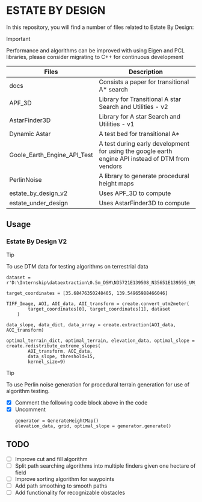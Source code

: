 # ESTATE BY DESIGN

In this repository, you will find a number of files related to Estate By Design:
> [!IMPORTANT]
> Performance and algorithms can be improved with using Eigen and PCL libraries, please consider migrating to C++ for continuous development

| Files |Description  |
|--|--|
|docs|Consists a paper for transitional A* search|
|APF_3D|Library for Transitional A star Search and Utilities - v2|
|AstarFinder3D|Library for A star Search and Utilities - v1|
|Dynamic Astar|A test bed for transitional A*|
|Goole_Earth_Engine_API_Test|A test during early development for using the google earth engine API instead of DTM from vendors|
|PerlinNoise|A library to generate procedural height maps|
|estate_by_design_v2|Uses APF_3D to compute|
|estate_under_design|Uses AstarFinder3D to compute|

## Usage

 ### Estate By Design V2
> [!TIP]
> To use DTM data for testing algorithms on terrestrial data

     
    dataset = r'D:\Internship\dataextraction\0.5m_DSM\N35721E139508_N35651E139595_UM_DSM_25.tif'
    
    target_coordinates = [35.68476350248405, 139.54965988466046]
    
    TIFF_Image, AOI, AOI_data, AOI_transform = create.convert_utm2meter(
            target_coordinates[0], target_coordinates[1], dataset
        )
    
    data_slope, data_dict, data_array = create.extraction(AOI_data, AOI_transform)
    
    optimal_terrain_dict, optimal_terrain, elevation_data, optimal_slope = create.redistribute_extreme_slopes(
            AOI_transform, AOI_data,
            data_slope, threshold=15,
            kernel_size=9)
> [!TIP]
> To use Perlin noise generation for procedural terrain generation for use of algorithm testing.

 - [x] Comment the following code block above in the code
 - [x] Uncomment 
      ```
      generator = GenerateHeightMap()
      elevation_data, grid, optimal_slope = generator.generate()
      ```

## TODO

 - [ ] Improve cut and fill algorithm
 - [ ] Split path searching algorithms into multiple finders given one hectare of field
 - [ ] Improve sorting algorithm for waypoints
 - [ ] Add path smoothing to smooth paths
 - [ ] Add functionality for recognizable obstacles

```
